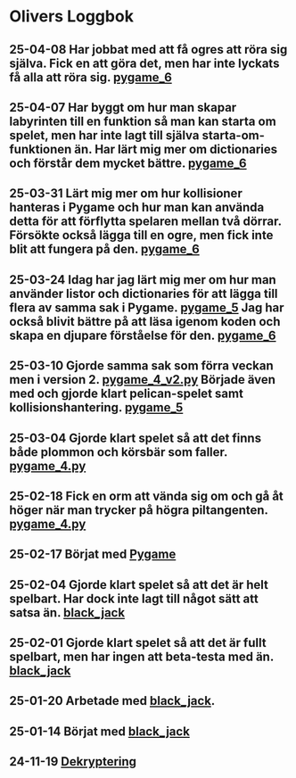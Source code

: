 Olivers Loggbok
===============
25-04-08
Har jobbat med att få ogres att röra sig själva. Fick en att göra det, men har inte lyckats få alla att röra sig. [pygame_6](/pygame/pygame_6.py)
---------
25-04-07
Har byggt om hur man skapar labyrinten till en funktion så man kan starta om spelet, men har inte lagt till själva starta-om-funktionen än. Har lärt mig mer om dictionaries och förstår dem mycket bättre. [pygame_6](/pygame/pygame_6.py)
---------
25-03-31
Lärt mig mer om hur kollisioner hanteras i Pygame och hur man kan använda detta för att förflytta spelaren mellan två dörrar. Försökte också lägga till en ogre, men fick inte blit att fungera på den. [pygame_6](/pygame/pygame_6.py)
---------
25-03-24
Idag har jag lärt mig mer om hur man använder listor och dictionaries för att lägga till flera av samma sak i Pygame. [pygame_5](/pygame/pygame_5.py)
Jag har också blivit bättre på att läsa igenom koden och skapa en djupare förståelse för den. [pygame_6](/pygame/pygame_6.py)
---------
25-03-10
Gjorde samma sak som förra veckan men i version 2. [pygame_4_v2.py](/pygame/pygame_4_v2.py)
Började även med och gjorde klart pelican-spelet samt kollisionshantering. [pygame_5](/pygame/pygame_5.py)
---------
25-03-04
Gjorde klart spelet så att det finns både plommon och körsbär som faller. [pygame_4.py](/pygame/pygame_4.py)
---------
25-02-18
Fick en orm att vända sig om och gå åt höger när man trycker på högra piltangenten. [pygame_4.py](/pygame/pygame_4.py)
---------
25-02-17
Börjat med [Pygame](/pygame/)
---------
25-02-04
Gjorde klart spelet så att det är helt spelbart. Har dock inte lagt till något sätt att satsa än. [black_jack](/porject_programing/black_jack.py)
---------
25-02-01
Gjorde klart spelet så att det är fullt spelbart, men har ingen att beta-testa med än. [black_jack](/porject_programing/black_jack.py)
----------
25-01-20
Arbetade med [black_jack](/porject_programing/black_jack.py).
-------------
25-01-14
Börjat med [black_jack](/porject_programing/black_jack.py)
-------------
24-11-19
[Dekryptering](/intro_programmering/7100/4d.py)
------------